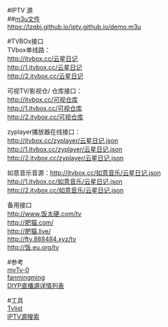 #IPTV 源  
##[m3u文件](https://lzqbj.github.io/iptv.github.io/demo.m3u)  
https://lzqbj.github.io/iptv.github.io/demo.m3u

#TVBOx接口   
TVbox单线路：  
http://itvbox.cc/云星日记  
http://1.itvbox.cc/云星日记  
http://2.itvbox.cc/云星日记  
  
可视TV/影视仓/ 仓库接口：  
http://itvbox.cc/可视仓库  
http://1.itvbox.cc/可视仓库  
http://2.itvbox.cc/可视仓库  
   
zyplayer播放器在线接口：  
http://itvbox.cc/zyplayer/云星日记.json  
http://1.itvbox.cc/zyplayer/云星日记.json  
http://2.itvbox.cc/zyplayer/云星日记.json  
  
如意音乐音源：http://itvbox.cc/如意音乐/云星日记.json  
http://1.itvbox.cc/如意音乐/云星日记.json  
http://2.itvbox.cc/如意音乐/云星日记.json  
    
备用接口  
http://www.饭太硬.com/tv  
http://肥猫.com/  
http://肥猫.live/  
http://fty.888484.xyz/tv  
http://饭.eu.org/tv  


#参考  
[myTv-0](https://github.com/lizongying/my-tv-0)  
[fanmingming](https://github.com/fanmingming/live)  
[DIYP直播源详情列表](https://ctsfork.github.io/web/iptv/index.html)  

#工具  
[Tvlist](https://github.com/imDazui/Tvlist-awesome-m3u-m3u8)  
[IPTV源搜索](http://www.foodieguide.com/iptvsearch/)
